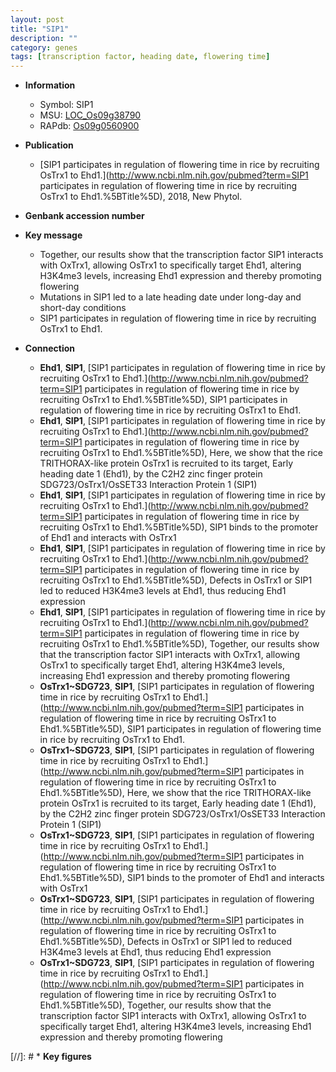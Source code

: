 ```yaml
---
layout: post
title: "SIP1"
description: ""
category: genes
tags: [transcription factor, heading date, flowering time]
---
```


* **Information**  
    + Symbol: SIP1  
    + MSU: [LOC_Os09g38790](http://rice.plantbiology.msu.edu/cgi-bin/ORF_infopage.cgi?orf=LOC_Os09g38790)  
    + RAPdb: [Os09g0560900](http://rapdb.dna.affrc.go.jp/viewer/gbrowse_details/irgsp1?name=Os09g0560900)  

* **Publication**  
    + [SIP1 participates in regulation of flowering time in rice by recruiting OsTrx1 to Ehd1.](http://www.ncbi.nlm.nih.gov/pubmed?term=SIP1 participates in regulation of flowering time in rice by recruiting OsTrx1 to Ehd1.%5BTitle%5D), 2018, New Phytol.

* **Genbank accession number**  

* **Key message**  
    + Together, our results show that the transcription factor SIP1 interacts with OxTrx1, allowing OsTrx1 to specifically target Ehd1, altering H3K4me3 levels, increasing Ehd1 expression and thereby promoting flowering
    + Mutations in SIP1 led to a late heading date under long-day and short-day conditions
    + SIP1 participates in regulation of flowering time in rice by recruiting OsTrx1 to Ehd1.

* **Connection**  
    + __Ehd1__, __SIP1__, [SIP1 participates in regulation of flowering time in rice by recruiting OsTrx1 to Ehd1.](http://www.ncbi.nlm.nih.gov/pubmed?term=SIP1 participates in regulation of flowering time in rice by recruiting OsTrx1 to Ehd1.%5BTitle%5D), SIP1 participates in regulation of flowering time in rice by recruiting OsTrx1 to Ehd1.
    + __Ehd1__, __SIP1__, [SIP1 participates in regulation of flowering time in rice by recruiting OsTrx1 to Ehd1.](http://www.ncbi.nlm.nih.gov/pubmed?term=SIP1 participates in regulation of flowering time in rice by recruiting OsTrx1 to Ehd1.%5BTitle%5D),  Here, we show that the rice TRITHORAX-like protein OsTrx1 is recruited to its target, Early heading date 1 (Ehd1), by the C2H2 zinc finger protein SDG723/OsTrx1/OsSET33 Interaction Protein 1 (SIP1)
    + __Ehd1__, __SIP1__, [SIP1 participates in regulation of flowering time in rice by recruiting OsTrx1 to Ehd1.](http://www.ncbi.nlm.nih.gov/pubmed?term=SIP1 participates in regulation of flowering time in rice by recruiting OsTrx1 to Ehd1.%5BTitle%5D),  SIP1 binds to the promoter of Ehd1 and interacts with OsTrx1
    + __Ehd1__, __SIP1__, [SIP1 participates in regulation of flowering time in rice by recruiting OsTrx1 to Ehd1.](http://www.ncbi.nlm.nih.gov/pubmed?term=SIP1 participates in regulation of flowering time in rice by recruiting OsTrx1 to Ehd1.%5BTitle%5D),  Defects in OsTrx1 or SIP1 led to reduced H3K4me3 levels at Ehd1, thus reducing Ehd1 expression
    + __Ehd1__, __SIP1__, [SIP1 participates in regulation of flowering time in rice by recruiting OsTrx1 to Ehd1.](http://www.ncbi.nlm.nih.gov/pubmed?term=SIP1 participates in regulation of flowering time in rice by recruiting OsTrx1 to Ehd1.%5BTitle%5D),  Together, our results show that the transcription factor SIP1 interacts with OxTrx1, allowing OsTrx1 to specifically target Ehd1, altering H3K4me3 levels, increasing Ehd1 expression and thereby promoting flowering
    + __OsTrx1~SDG723__, __SIP1__, [SIP1 participates in regulation of flowering time in rice by recruiting OsTrx1 to Ehd1.](http://www.ncbi.nlm.nih.gov/pubmed?term=SIP1 participates in regulation of flowering time in rice by recruiting OsTrx1 to Ehd1.%5BTitle%5D), SIP1 participates in regulation of flowering time in rice by recruiting OsTrx1 to Ehd1.
    + __OsTrx1~SDG723__, __SIP1__, [SIP1 participates in regulation of flowering time in rice by recruiting OsTrx1 to Ehd1.](http://www.ncbi.nlm.nih.gov/pubmed?term=SIP1 participates in regulation of flowering time in rice by recruiting OsTrx1 to Ehd1.%5BTitle%5D),  Here, we show that the rice TRITHORAX-like protein OsTrx1 is recruited to its target, Early heading date 1 (Ehd1), by the C2H2 zinc finger protein SDG723/OsTrx1/OsSET33 Interaction Protein 1 (SIP1)
    + __OsTrx1~SDG723__, __SIP1__, [SIP1 participates in regulation of flowering time in rice by recruiting OsTrx1 to Ehd1.](http://www.ncbi.nlm.nih.gov/pubmed?term=SIP1 participates in regulation of flowering time in rice by recruiting OsTrx1 to Ehd1.%5BTitle%5D),  SIP1 binds to the promoter of Ehd1 and interacts with OsTrx1
    + __OsTrx1~SDG723__, __SIP1__, [SIP1 participates in regulation of flowering time in rice by recruiting OsTrx1 to Ehd1.](http://www.ncbi.nlm.nih.gov/pubmed?term=SIP1 participates in regulation of flowering time in rice by recruiting OsTrx1 to Ehd1.%5BTitle%5D),  Defects in OsTrx1 or SIP1 led to reduced H3K4me3 levels at Ehd1, thus reducing Ehd1 expression
    + __OsTrx1~SDG723__, __SIP1__, [SIP1 participates in regulation of flowering time in rice by recruiting OsTrx1 to Ehd1.](http://www.ncbi.nlm.nih.gov/pubmed?term=SIP1 participates in regulation of flowering time in rice by recruiting OsTrx1 to Ehd1.%5BTitle%5D),  Together, our results show that the transcription factor SIP1 interacts with OxTrx1, allowing OsTrx1 to specifically target Ehd1, altering H3K4me3 levels, increasing Ehd1 expression and thereby promoting flowering

[//]: # * **Key figures**  


